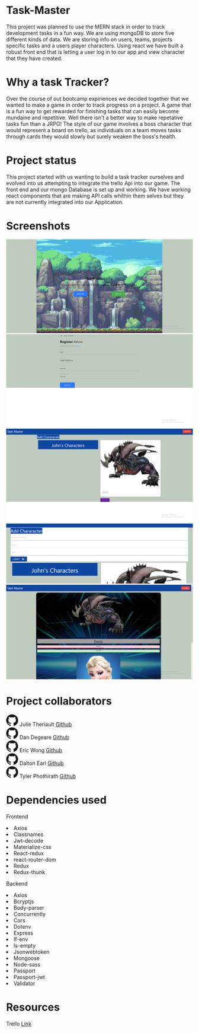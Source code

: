 # Task-Master
This project was planned to use the MERN stack in order to track development tasks in a fun way. 
We are using mongoDB to store five different kinds of data. We are storing info on users, teams, projects specific tasks and a users player characters. Using react we have built a robust front end that is letting a user log in to our app and view character that they have created. 

# Why a task Tracker? 
Over the course of out bootcamp expiriences we decided together that we wanted to make a game in order to track progress on a project. A game that is a fun way to get rewarded for finishing tasks that can easily become mundaine and repetitive. Well there isn't a better way to make repetative tasks fun than a JRPG! The style of our game involves a boss character that would represent a board on trello, as individuals on a team moves tasks through cards they would slowly but surely weaken the boss's health. 

# Project status
This project started with us wanting to build a task tracker ourselves and evolved into us attempting to integrate the trello Api into our game. The front end and our mongo Database is set up and working. We have working react components that are making API calls whithin them selves but they are not currently integrated into our Application. 

# Screenshots 
![login screen](readme\images\LoginPage.png)
![sign up screen](readme\images\LoginPage2.png)
![Home and character page](readme\images\CharacterPage.png)
![Add a character](readme\images\AddCharcterDropDown.png)
![Boss fight page](readme\images\BossPage.png)



# Project collaborators

 <img src ="readme/images/githubLogo.png"> Julie Theriault <a href ="https://github.com/JulieT2319">Github</a><br>
 <img src ="readme/images/githubLogo.png"> Dan Degeare <a href ="https://github.com/DanDukes">Github</a><br>
 <img src ="readme/images/githubLogo.png"> Eric Wong <a href ="https://github.com/Ericcwong/">Github</a><br>
 <img src ="readme/images/githubLogo.png"> Dalton Earl <a href ="https://github.com/Dalton-Earl">Github</a><br>
 <img src ="readme/images/githubLogo.png"> Tyler Phothirath <a href ="https://github.com/tylerphopho">Github</a>

# Dependencies used

Frontend
<li>Axios</li>
<li>Classnames</li>
<li>Jwt-decode</li>
<li>Materialize-css</li>
<li>React-redux</li>
<li>react-router-dom</li>
<li>Redux</li>
<li>Redux-thunk</li>


Backend
<li>Axios</li>
<li>Bcryptjs</li>
<li>Body-parser</li>
<li>Concurrently</li>
<li>Cors</li>
<li>Dotenv</li>
<li>Express</li>
<li>If-env</li>
<li>Is-empty</li>
<li>Jsonwebtoken</li>
<li>Mongoose</li>
<li>Node-sass</li>
<li>Passport</li>
<li>Passport-jwt</li>
<li>Validator</li>


# Resources
Trello <a href = "https://developer.atlassian.com/cloud/trello/rest/">Link </a>